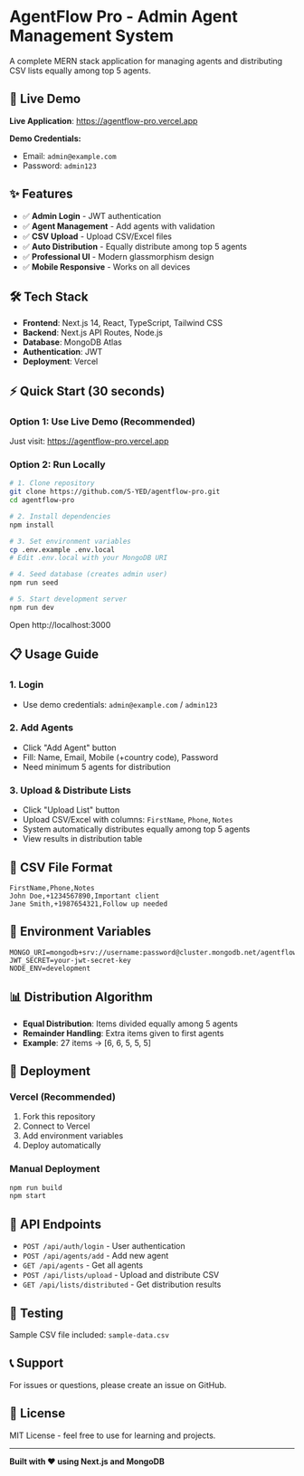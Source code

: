 # AgentFlow Pro - Admin Agent Management System

A complete MERN stack application for managing agents and distributing CSV lists equally among top 5 agents.

## 🚀 Live Demo

**Live Application**: https://agentflow-pro.vercel.app

**Demo Credentials:**
- Email: `admin@example.com`
- Password: `admin123`

## ✨ Features

- ✅ **Admin Login** - JWT authentication
- ✅ **Agent Management** - Add agents with validation
- ✅ **CSV Upload** - Upload CSV/Excel files
- ✅ **Auto Distribution** - Equally distribute among top 5 agents
- ✅ **Professional UI** - Modern glassmorphism design
- ✅ **Mobile Responsive** - Works on all devices

## 🛠️ Tech Stack

- **Frontend**: Next.js 14, React, TypeScript, Tailwind CSS
- **Backend**: Next.js API Routes, Node.js
- **Database**: MongoDB Atlas
- **Authentication**: JWT
- **Deployment**: Vercel

## ⚡ Quick Start (30 seconds)

### Option 1: Use Live Demo (Recommended)
Just visit: https://agentflow-pro.vercel.app

### Option 2: Run Locally

```bash
# 1. Clone repository
git clone https://github.com/S-YED/agentflow-pro.git
cd agentflow-pro

# 2. Install dependencies
npm install

# 3. Set environment variables
cp .env.example .env.local
# Edit .env.local with your MongoDB URI

# 4. Seed database (creates admin user)
npm run seed

# 5. Start development server
npm run dev
```

Open http://localhost:3000

## 📋 Usage Guide

### 1. Login
- Use demo credentials: `admin@example.com` / `admin123`

### 2. Add Agents
- Click "Add Agent" button
- Fill: Name, Email, Mobile (+country code), Password
- Need minimum 5 agents for distribution

### 3. Upload & Distribute Lists
- Click "Upload List" button
- Upload CSV/Excel with columns: `FirstName`, `Phone`, `Notes`
- System automatically distributes equally among top 5 agents
- View results in distribution table

## 📁 CSV File Format

```csv
FirstName,Phone,Notes
John Doe,+1234567890,Important client
Jane Smith,+1987654321,Follow up needed
```

## 🔧 Environment Variables

```env
MONGO_URI=mongodb+srv://username:password@cluster.mongodb.net/agentflow
JWT_SECRET=your-jwt-secret-key
NODE_ENV=development
```

## 📊 Distribution Algorithm

- **Equal Distribution**: Items divided equally among 5 agents
- **Remainder Handling**: Extra items given to first agents
- **Example**: 27 items → [6, 6, 5, 5, 5]

## 🚀 Deployment

### Vercel (Recommended)
1. Fork this repository
2. Connect to Vercel
3. Add environment variables
4. Deploy automatically

### Manual Deployment
```bash
npm run build
npm start
```

## 📝 API Endpoints

- `POST /api/auth/login` - User authentication
- `POST /api/agents/add` - Add new agent
- `GET /api/agents` - Get all agents
- `POST /api/lists/upload` - Upload and distribute CSV
- `GET /api/lists/distributed` - Get distribution results

## 🧪 Testing

Sample CSV file included: `sample-data.csv`

## 📞 Support

For issues or questions, please create an issue on GitHub.

## 📄 License

MIT License - feel free to use for learning and projects.

---

**Built with ❤️ using Next.js and MongoDB**